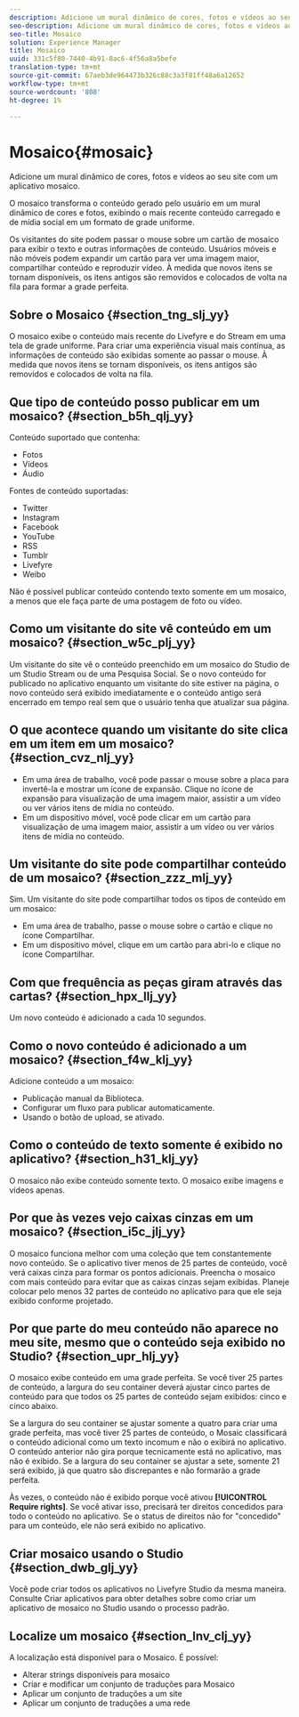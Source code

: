 ```yaml
---
description: Adicione um mural dinâmico de cores, fotos e vídeos ao seu site com um aplicativo mosaico.
seo-description: Adicione um mural dinâmico de cores, fotos e vídeos ao seu site com um aplicativo mosaico.
seo-title: Mosaico
solution: Experience Manager
title: Mosaico
uuid: 331c5f80-7440-4b91-8ac6-4f56a8a5befe
translation-type: tm+mt
source-git-commit: 67aeb3de964473b326c88c3a3f81ff48a6a12652
workflow-type: tm+mt
source-wordcount: '808'
ht-degree: 1%

---
```



# Mosaico{#mosaic}

Adicione um mural dinâmico de cores, fotos e vídeos ao seu site com um aplicativo mosaico.

O mosaico transforma o conteúdo gerado pelo usuário em um mural dinâmico de cores e fotos, exibindo o mais recente conteúdo carregado e de mídia social em um formato de grade uniforme.

Os visitantes do site podem passar o mouse sobre um cartão de mosaico para exibir o texto e outras informações de conteúdo. Usuários móveis e não móveis podem expandir um cartão para ver uma imagem maior, compartilhar conteúdo e reproduzir vídeo. À medida que novos itens se tornam disponíveis, os itens antigos são removidos e colocados de volta na fila para formar a grade perfeita.

## Sobre o Mosaico {#section_tng_slj_yy}

O mosaico exibe o conteúdo mais recente do Livefyre e do Stream em uma tela de grade uniforme. Para criar uma experiência visual mais contínua, as informações de conteúdo são exibidas somente ao passar o mouse. À medida que novos itens se tornam disponíveis, os itens antigos são removidos e colocados de volta na fila.

## Que tipo de conteúdo posso publicar em um mosaico? {#section_b5h_qlj_yy}

Conteúdo suportado que contenha:

* Fotos
* Vídeos
* Áudio

Fontes de conteúdo suportadas:

* Twitter
* Instagram
* Facebook
* YouTube
* RSS
* Tumblr
* Livefyre
* Weibo

Não é possível publicar conteúdo contendo texto somente em um mosaico, a menos que ele faça parte de uma postagem de foto ou vídeo.

## Como um visitante do site vê conteúdo em um mosaico? {#section_w5c_plj_yy}

Um visitante do site vê o conteúdo preenchido em um mosaico do Studio de um Studio Stream ou de uma Pesquisa Social. Se o novo conteúdo for publicado no aplicativo enquanto um visitante do site estiver na página, o novo conteúdo será exibido imediatamente e o conteúdo antigo será encerrado em tempo real sem que o usuário tenha que atualizar sua página.

## O que acontece quando um visitante do site clica em um item em um mosaico? {#section_cvz_nlj_yy}

* Em uma área de trabalho, você pode passar o mouse sobre a placa para invertê-la e mostrar um ícone de expansão. Clique no ícone de expansão para visualização de uma imagem maior, assistir a um vídeo ou ver vários itens de mídia no conteúdo.
* Em um dispositivo móvel, você pode clicar em um cartão para visualização de uma imagem maior, assistir a um vídeo ou ver vários itens de mídia no conteúdo.

## Um visitante do site pode compartilhar conteúdo de um mosaico? {#section_zzz_mlj_yy}

Sim. Um visitante do site pode compartilhar todos os tipos de conteúdo em um mosaico:

* Em uma área de trabalho, passe o mouse sobre o cartão e clique no ícone Compartilhar.
* Em um dispositivo móvel, clique em um cartão para abri-lo e clique no ícone Compartilhar.

## Com que frequência as peças giram através das cartas? {#section_hpx_llj_yy}

Um novo conteúdo é adicionado a cada 10 segundos.

## Como o novo conteúdo é adicionado a um mosaico? {#section_f4w_klj_yy}

Adicione conteúdo a um mosaico:

* Publicação manual da Biblioteca.
* Configurar um fluxo para publicar automaticamente.
* Usando o botão de upload, se ativado.

## Como o conteúdo de texto somente é exibido no aplicativo? {#section_h31_klj_yy}

O mosaico não exibe conteúdo somente texto. O mosaico exibe imagens e vídeos apenas.

## Por que às vezes vejo caixas cinzas em um mosaico? {#section_i5c_jlj_yy}

O mosaico funciona melhor com uma coleção que tem constantemente novo conteúdo. Se o aplicativo tiver menos de 25 partes de conteúdo, você verá caixas cinza para formar os pontos adicionais. Preencha o mosaico com mais conteúdo para evitar que as caixas cinzas sejam exibidas. Planeje colocar pelo menos 32 partes de conteúdo no aplicativo para que ele seja exibido conforme projetado.

## Por que parte do meu conteúdo não aparece no meu site, mesmo que o conteúdo seja exibido no Studio? {#section_upr_hlj_yy}

O mosaico exibe conteúdo em uma grade perfeita. Se você tiver 25 partes de conteúdo, a largura do seu container deverá ajustar cinco partes de conteúdo para que todos os 25 partes de conteúdo sejam exibidos: cinco e cinco abaixo.

Se a largura do seu container se ajustar somente a quatro para criar uma grade perfeita, mas você tiver 25 partes de conteúdo, o Mosaic classificará o conteúdo adicional como um texto incomum e não o exibirá no aplicativo. O conteúdo anterior não gira porque tecnicamente está no aplicativo, mas não é exibido. Se a largura do seu container se ajustar a sete, somente 21 será exibido, já que quatro são discrepantes e não formarão a grade perfeita.

Às vezes, o conteúdo não é exibido porque você ativou **[!UICONTROL Require rights]**. Se você ativar isso, precisará ter direitos concedidos para todo o conteúdo no aplicativo. Se o status de direitos não for &quot;concedido&quot; para um conteúdo, ele não será exibido no aplicativo.

## Criar mosaico usando o Studio {#section_dwb_glj_yy}

Você pode criar todos os aplicativos no Livefyre Studio da mesma maneira. Consulte Criar aplicativos para obter detalhes sobre como criar um aplicativo de mosaico no Studio usando o processo padrão.

## Localize um mosaico {#section_lnv_clj_yy}

A localização está disponível para o Mosaico. É possível:

* Alterar strings disponíveis para mosaico
* Criar e modificar um conjunto de traduções para Mosaico
* Aplicar um conjunto de traduções a um site
* Aplicar um conjunto de traduções a uma rede

